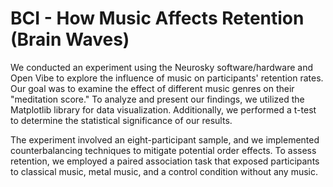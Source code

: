 # BCI - How Music Affects Retention (Brain Waves)
We conducted an experiment using the Neurosky software/hardware and Open Vibe to explore the influence of music on participants' retention rates. Our goal was to examine the effect of different music genres on their "meditation score." To analyze and present our findings, we utilized the Matplotlib library for data visualization. Additionally, we performed a t-test to determine the statistical significance of our results.

The experiment involved an eight-participant sample, and we implemented counterbalancing techniques to mitigate potential order effects. To assess retention, we employed a paired association task that exposed participants to classical music, metal music, and a control condition without any music.
